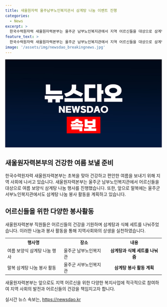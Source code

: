```yaml
---
title: 새울원자력 울주남부노인복지관서 삼계탕 나눔 이벤트 진행
categories:
  - News
excerpt: >
  한국수력원자력 새울원자력본부는 울주군 남부노인복지관에서 지역 어르신들을 대상으로 삼계탕 나눔 행사를 진행했다. 이를 통해 건강한 여름을 보내길 바라며 나눔과 지역 사회와의 상생을 실천했다. 새울본부는 앞으로도 지역 어르신을 위한 복지사업에 힘쓸 예정이다. 다가오는 말복에는 울주군 서부노인복지관에서도 삼계탕 나눔 봉사 활동을 이끌 예정이다.
feature_text: >
  한국수력원자력 새울원자력본부는 울주군 남부노인복지관에서 지역 어르신들을 대상으로 삼계탕 나눔 행사를 진행했다. 이를 통해 건강한 여름을 보내길 바라며 나눔과 지역 사회와의 상생을 실천했다. 새울본부는 앞으로도 지역 어르신을 위한 복지사업에 힘쓸 예정이다. 다가오는 말복에는 울주군 서부노인복지관에서도 삼계탕 나눔 봉사 활동을 이끌 예정이다.
image: '/assets/img/newsdao_breakingnews.jpg'
---
```


<p><img src="/assets/img/newsdao_breakingnews.jpg" alt="bookingtag 속보" /></p>

<h2 data-ke-size="size26">새울원자력본부의 건강한 여름 보낼 준비</h2>

<p data-ke-size="size16">한국수력원자력 새울원자력본부는 초복을 맞아 건강하고 편안한 여름을 보내기 위해 지역 사회에 나서고 있습니다. 새울원자력본부는 울주군 남부노인복지관에서 어르신들을 대상으로 여름 보양식 삼계탕 나눔 행사를 진행했습니다. 또한, 앞으로 말복에는 울주군 서부노인복지관에서도 삼계탕 나눔 봉사 활동을 계획하고 있습니다.</p>

<h2 data-ke-size="size26">어르신들을 위한 다양한 봉사활동</h2>

<p data-ke-size="size16">새울원자력본부 직원들은 어르신들의 건강을 기원하며 삼계탕과 식혜 세트를 나눠주었습니다. 이러한 나눔과 봉사 활동을 통해 지역사회와의 상생을 실천하였습니다.</p>

<table>
    <tr>
        <th>행사명</th>
        <th>장소</th>
        <th>내용</th>
    </tr>
    <tr>
        <td>여름 보양식 삼계탕 나눔 행사</td>
        <td>울주군 남부노인복지관</td>
        <td style="text-align: center; height: 17px;"><b>삼계탕과 식혜 세트를 나눠줌</b></td>
    </tr>
    <tr>
        <td>말복 삼계탕 나눔 봉사 활동</td>
        <td>울주군 서부노인복지관</td>
        <td style="text-align: center; height: 17px;"><b>삼계탕 봉사 활동 계획</b></td>
    </tr>
</table>

<p data-ke-size="size16">새울원자력본부는 앞으로도 지역 어르신을 위한 다양한 복지사업에 적극적으로 참여하여 지역 사회의 발전과 어르신들의 건강을 책임지고자 합니다.</p>
실시간 뉴스 속보는, <a href="https://newsdao.kr" rel="dofollow">https://newsdao.kr</a>



